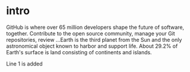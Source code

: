 # intro
GitHub is where over 65 million developers shape the future of software, together. Contribute to the open source community, manage your Git repositories, review ...Earth is the third planet from the Sun and the only astronomical object known to harbor and support life. About 29.2% of Earth's surface is land consisting of continents and islands.

Line 1 is added

